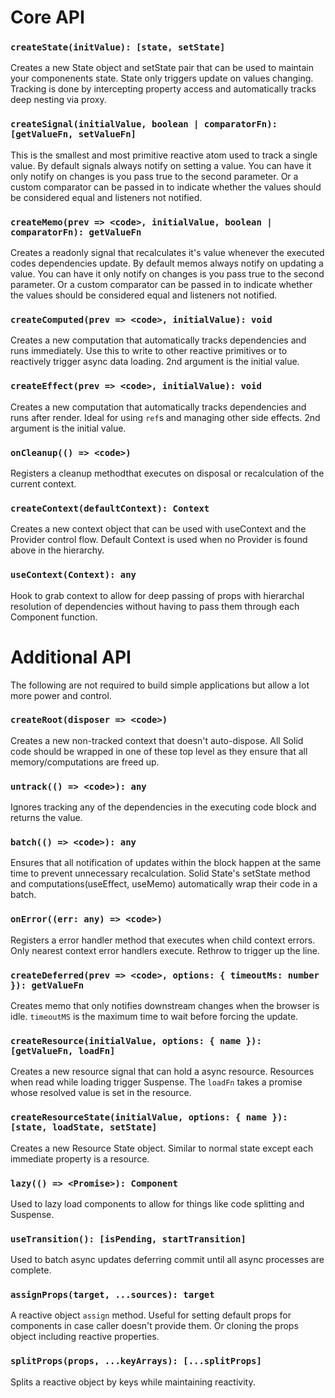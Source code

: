 # Core API

### `createState(initValue): [state, setState]`

Creates a new State object and setState pair that can be used to maintain your componenents state. State only triggers update on values changing. Tracking is done by intercepting property access and automatically tracks deep nesting via proxy.

### `createSignal(initialValue, boolean | comparatorFn): [getValueFn, setValueFn]`

This is the smallest and most primitive reactive atom used to track a single value. By default signals always notify on setting a value. You can have it only notify on changes is you pass true to the second parameter. Or a custom comparator can be passed in to indicate whether the values should be considered equal and listeners not notified.

### `createMemo(prev => <code>, initialValue, boolean | comparatorFn): getValueFn`

Creates a readonly signal that recalculates it's value whenever the executed codes dependencies update. By default memos always notify on updating a value. You can have it only notify on changes is you pass true to the second parameter. Or a custom comparator can be passed in to indicate whether the values should be considered equal and listeners not notified.

### `createComputed(prev => <code>, initialValue): void`

Creates a new computation that automatically tracks dependencies and runs immediately. Use this to write to other reactive primitives or to reactively trigger async data loading. 2nd argument is the initial value.

### `createEffect(prev => <code>, initialValue): void`

Creates a new computation that automatically tracks dependencies and runs after render. Ideal for using `ref`s and managing other side effects. 2nd argument is the initial value.

### `onCleanup(() => <code>)`

Registers a cleanup methodthat executes on disposal or recalculation of the current context.

### `createContext(defaultContext): Context`

Creates a new context object that can be used with useContext and the Provider control flow. Default Context is used when no Provider is found above in the hierarchy.

### `useContext(Context): any`

Hook to grab context to allow for deep passing of props with hierarchal resolution of dependencies without having to pass them through each Component function.

# Additional API

The following are not required to build simple applications but allow a lot more power and control.

### `createRoot(disposer => <code>)`

Creates a new non-tracked context that doesn't auto-dispose. All Solid code should be wrapped in one of these top level as they ensure that all memory/computations are freed up.

### `untrack(() => <code>): any`

Ignores tracking any of the dependencies in the executing code block and returns the value.

### `batch(() => <code>): any`

Ensures that all notification of updates within the block happen at the same time to prevent unnecessary recalculation. Solid State's setState method and computations(useEffect, useMemo) automatically wrap their code in a batch.

### `onError((err: any) => <code>)`

Registers a error handler method that executes when child context errors. Only nearest context error handlers execute. Rethrow to trigger up the line.

### `createDeferred(prev => <code>, options: { timeoutMs: number }): getValueFn`

Creates memo that only notifies downstream changes when the browser is idle. `timeoutMS` is the maximum time to wait before forcing the update.

### `createResource(initialValue, options: { name }): [getValueFn, loadFn]`

Creates a new resource signal that can hold a async resource. Resources when read while loading trigger Suspense. The `loadFn` takes a promise whose resolved value is set in the resource.

### `createResourceState(initialValue, options: { name }): [state, loadState, setState]`

Creates a new Resource State object. Similar to normal state except each immediate property is a resource.

### `lazy(() => <Promise>): Component`

Used to lazy load components to allow for things like code splitting and Suspense.

### `useTransition(): [isPending, startTransition]`

Used to batch async updates deferring commit until all async processes are complete.

### `assignProps(target, ...sources): target`

A reactive object `assign` method. Useful for setting default props for components in case caller doesn't provide them. Or cloning the props object including reactive properties.

### `splitProps(props, ...keyArrays): [...splitProps]`

Splits a reactive object by keys while maintaining reactivity.